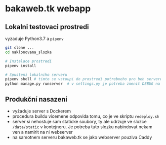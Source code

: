 # bakaweb.tk webapp

## Lokalni testovaci prostredi

vyzaduje Python3.7 a `pipenv`

```bash
git clone ...
cd naklonovana_slozka

# Instalace prostredi
pipenv install

# Spusteni lokalniho serveru
pipenv shell # timto se vstoupi do prostredi potrebneho pro beh serveru
python manage.py runserver  # v settings.py je potreba zmenit DEBUG na True, jinak to neprobehne
```

## Produkční nasazení

* vyžaduje server s Dockerem
* procedura buildu vicemene odpovida tomu, co je ve skriptu `redeploy.sh`
* server si nehostuje sam staticke soubory, ty ale udrzuje ve slozce `/data/static` v kontejneru. Je potreba tuto slozku nabindovat nekam ven a namirit na ni webserver
* na samotnem serveru bakaweb.tk se jako webserver pouziva Caddy